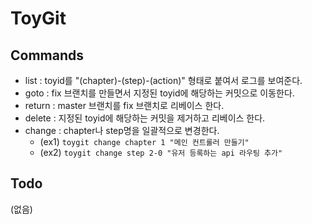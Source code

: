 # ToyGit

## Commands

- list : toyid를 "(chapter)-(step)-(action)" 형태로 붙여서 로그를 보여준다.
- goto : fix 브랜치를 만들면서 지정된 toyid에 해당하는 커밋으로 이동한다.
- return : master 브랜치를 fix 브랜치로 리베이스 한다.
- delete : 지정된 toyid에 해당하는 커밋을 제거하고 리베이스 한다.
- change : chapter나 step명을 일괄적으로 변경한다.
  - (ex1) `toygit change chapter 1 "메인 컨트롤러 만들기"`
  - (ex2) `toygit change step 2-0 "유저 등록하는 api 라우팅 추가"`

## Todo

(없음)
